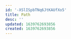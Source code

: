 ```yaml
---
id: '-XSlISpbTNq6JtKAUfXo5'
title: Path
desc: ''
updated: 1639762693856
created: 1639762693856
---
```


